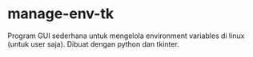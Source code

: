 # manage-env-tk
Program GUI sederhana untuk mengelola environment variables di linux (untuk user saja). Dibuat dengan python dan tkinter. 